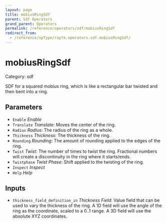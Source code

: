```yaml
---
layout: page
title: mobiusRingSdf
parent: Sdf Operators
grand_parent: Operators
permalink: /reference/operators/sdf/mobiusRingSdf
redirect_from:
  - /reference/opType/raytk.operators.sdf.mobiusRingSdf/
---
```


# mobiusRingSdf

Category: sdf



SDF for a squared mobius ring, which is like a rectangular bar twisted and then bent into a ring.

## Parameters

* `Enable` *Enable*
* `Translate` *Translate*: Moves the center of the ring.
* `Radius` *Radius*: The radius of the ring as a whole.
* `Thickness` *Thickness*: The thickness of the ring.
* `Rounding` *Rounding*: The amount of rounding applied to the edges of the ring.
* `Twist` *Twist*: The number of times to twist the ring. Fractional numbers will create a discontinuity in the ring where it starts/ends.
* `Twistphase` *Twist Phase*: Shift applied to the twisting of the ring.
* `Inspect` *Inspect*
* `Help` *Help*

## Inputs

* `thickness_field_definition_in` *Thickness Field*:  Value field that can be used to vary the thickness of the ring. A 1D field will use the angle of the ring as the coordinate, scaled to a 0..1 range. A 3D field will use the absolute XYZ coordinates.